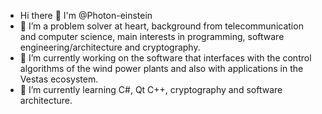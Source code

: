 * Hi there 👋 I'm @Photon-einstein
* 👯 I’m a problem solver at heart, background from telecommunication and computer science, main interests in programming, software engineering/architecture and cryptography. 
* 🔭 I’m currently working on the software that interfaces with  the control algorithms of the wind power plants and also with applications in the Vestas ecosystem.
* 🌱 I’m currently learning C#, Qt C++, cryptography and software architecture.



